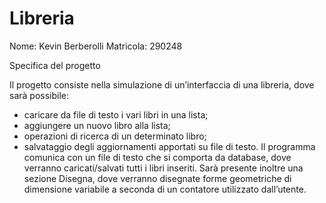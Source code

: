 # Libreria
Nome: Kevin Berberolli      Matricola: 290248

Specifica del progetto    

Il progetto consiste nella simulazione di un’interfaccia di una libreria, dove sarà possibile:
- caricare da file di testo i vari libri in una lista;
- aggiungere un nuovo libro alla lista;
- operazioni di ricerca di un determinato libro;
- salvataggio degli aggiornamenti apportati su file di testo.
Il programma comunica con un file di testo che si comporta da database, dove verranno caricati/salvati tutti i libri inseriti.
Sarà presente inoltre una sezione Disegna, dove verranno disegnate forme geometriche di dimensione variabile a seconda di un contatore utilizzato dall’utente.
